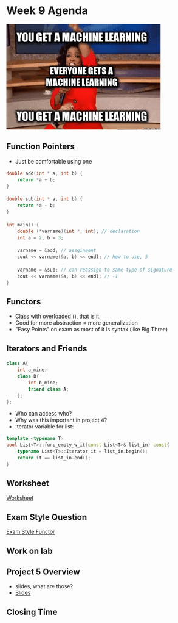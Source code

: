 # Week 9 Agenda
![Image](.other/pictures/opera.gif)

## Function Pointers
- Just be comfortable using one
```cpp
double add(int * a, int b) {
    return *a + b;
}

double sub(int * a, int b) {
    return *a - b;
}

int main() {
    double (*varname)(int *, int); // declaration
    int a = 2, b = 3;

    varname = &add; // assginment
    cout << varname(&a, b) << endl; // how to use, 5

    varname = &sub; // can reassign to same type of signature
    cout << varname(&a, b) << endl; // -1
}
```
## Functors
- Class with overloaded (), that is it.
- Good for more abstraction = more generalization
- "Easy Points" on exam as most of it is syntax (like Big Three)

## Iterators and Friends
```cpp
class A{
	int a_mine;
	class B{
		int b_mine;
		friend class A;
	};
};
```
- Who can access who?
- Why was this important in project 4?
- Iterator variable for list:
```cpp
template <typename T>
bool List<T>::func_empty_w_it(const List<T>& list_in) const{
	typename List<T>::Iterator it = list_in.begin();
	return it == list_in.end();
}
```

## Worksheet
[Worksheet](https://drive.google.com/drive/u/1/folders/1vKztTqW_mbVeLUeZII0Az5vH5e2egekB)

## Exam Style Question
[Exam Style Functor](https://docs.google.com/document/d/1coUy-MmdsOYi_hk1Je8Yl9Y2N7kVs5Jbk4NCwGhbwOo/edit)

## Work on lab

## Project 5 Overview
- slides, what are those?
- [Slides](https://drive.google.com/drive/u/1/folders/1nZ6YBylNteusQhZVGZ6bW0mtEH8o_LKF)


## Closing Time

